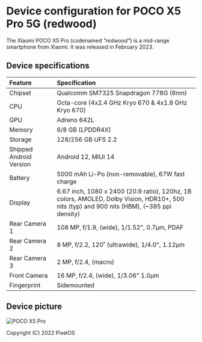 # Device configuration for POCO X5 Pro 5G (redwood)

The Xiaomi POCO X5 Pro (codenamed _"redwood"_) is a mid-range smartphone from Xiaomi. It was released in February 2023.

## Device specifications

| Feature                 | Specification                                                                                                                       |
|:------------------------|:------------------------------------------------------------------------------------------------------------------------------------|
| Chipset                 | Qualcomm SM7325 Snapdragon 778G (6nm)                                                                                               |
| CPU                     | Octa-core (4x2.4 GHz Kryo 670 & 4x1.8 GHz Kryo 670)                                                                                 |
| GPU                     | Adreno 642L                                                                                                                         |
| Memory                  | 6/8 GB (LPDDR4X)                                                                                                                    |
| Storage                 | 128/256 GB UFS 2.2                                                                                                                  |
| Shipped Android Version | Android 12, MIUI 14                                                                                                               |
| Battery                 | 5000 mAh Li-Po (non-removable), 67W fast charge                                                                              |
| Display                 | 6.67 inch, 1080 x 2400 (20:9 ratio), 120hz, 1B colors, AMOLED, Dolby Vision, HDR10+, 500 nits (typ) and 900 nits (HBM), (~395 ppi density) |
| Rear Camera 1           | 108 MP, f/1.9, (wide), 1/1.52", 0.7µm, PDAF                                                                                     |
| Rear Camera 2           | 8 MP, f/2.2, 120˚ (ultrawide), 1/4.0", 1.12µm                                                                                       |
| Rear Camera 3           | 2 MP, f/2.4, (macro)                                                                           |
| Front Camera            | 16 MP, f/2.4, (wide), 1/3.06" 1.0µm                                                                                           |
| Fingerprint             | Sidemounted                                                                                                                         |


## Device picture

![POCO X5 Pro](https://i02.appmifile.com/796_operator_sg/09/01/2023/298be3a9e161369fc0874bb23d839939.png)

Copyright (C) 2022 PixelOS
